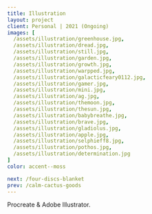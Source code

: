 ```yaml
---
title: Illustration
layout: project
client: Personal | 2021 (Ongoing)
images: [
  /assets/illustration/greenhouse.jpg,
  /assets/illustration/dread.jpg,
  /assets/illustration/still.jpg,
  /assets/illustration/garden.jpg,
  /assets/illustration/growth.jpg,
  /assets/illustration/warpped.jpg,
  /assets/illustration/galacticfeary0112.jpg,
  /assets/illustration/gamer.jpg,
  /assets/illustration/mini.jpg,
  /assets/illustration/ag.jpg,
  /assets/illustration/themoon.jpg,
  /assets/illustration/thesun.jpg,
  /assets/illustration/babybreathe.jpg,
  /assets/illustration/brave.jpg,
  /assets/illustration/gladiolus.jpg,
  /assets/illustration/apple.jpg,
  /assets/illustration/selphieff8.jpg,
  /assets/illustration/pothos.jpg,
  /assets/illustration/determination.jpg
]
color: accent--moss

next: /four-discs-blanket
prev: /calm-cactus-goods
---
```


Procreate & Adobe Illustrator.
